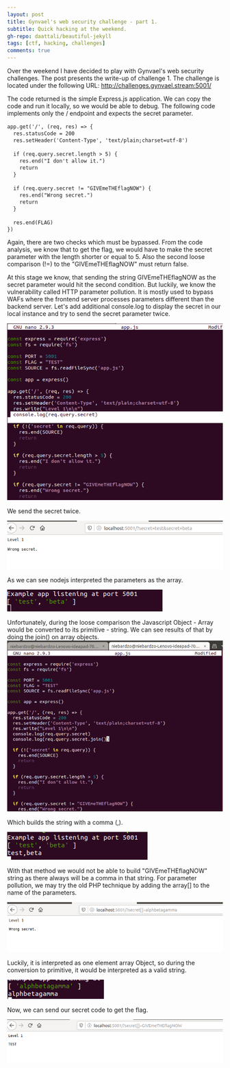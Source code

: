 ```yaml
---
layout: post
title: Gynvael's web security challenge - part 1.
subtitle: Quick hacking at the weekend.
gh-repo: daattali/beautiful-jekyll
tags: [ctf, hacking, challenges]
comments: true
---
```


Over the weekend I have decided to play with Gynvael's web security challenges. The post presents the write-up of challenge 1.
The challenge is located under the following URL:
http://challenges.gynvael.stream:5001/

The code returned is the simple Express.js application. We can copy the code and run it locally, so we would be able to debug.
The following code implements only the / endpoint and expects the secret parameter.

```
app.get('/', (req, res) => {
  res.statusCode = 200
  res.setHeader('Content-Type', 'text/plain;charset=utf-8')

  if (req.query.secret.length > 5) {
    res.end("I don't allow it.")
    return
  }

  if (req.query.secret != "GIVEmeTHEflagNOW") {
    res.end("Wrong secret.")
    return
  }

  res.end(FLAG)
})

```

Again, there are two checks which must be bypassed. From the code analysis, we know that to get the flag, we would have to make the secret parameter with the length shorter or equal to 5. Also the second loose comparison (!=) to the "GIVEmeTHEflagNOW" must return false.

At this stage we know, that sending the string GIVEmeTHEflagNOW as the secret parameter would hit the second condition. But luckily, we know the vulnerability called HTTP parameter pollution. It is mostly used to bypass WAFs where the frontend server processes parameters different than the backend server. Let's add additional console.log to display the secret in our local instance and try to send the secret parameter twice.

![gyn_1](https://github.com/niebardzo/niebardzo.github.io/raw/master/img/2020-05-24-gyn1_1.png)

We send the secret twice.

![gyn_1](https://github.com/niebardzo/niebardzo.github.io/raw/master/img/2020-05-24-gyn1_2.png)

As we can see nodejs interpreted the parameters as the array.

![gyn_1](https://github.com/niebardzo/niebardzo.github.io/raw/master/img/2020-05-24-gyn1_3.png)

Unfortunately, during the loose comparison the Javascript Object - Array would be converted to its primitive - string. We can see results of that by doing the join() on array objects.
![gyn_1](https://github.com/niebardzo/niebardzo.github.io/raw/master/img/2020-05-24-gyn1_4.png)

Which builds the string with a comma (,).

![gyn_1](https://github.com/niebardzo/niebardzo.github.io/raw/master/img/2020-05-24-gyn1_5.png)

With that method we would not be able to build "GIVEmeTHEflagNOW" string as there always will be a comma in that string. For parameter pollution, we may try the old PHP technique by adding the array[] to the name of the parameters.

![gyn_1](https://github.com/niebardzo/niebardzo.github.io/raw/master/img/2020-05-24-gyn1_6.png)

Luckily, it is interpreted as one element array Object, so during the conversion to primitive, it would be interpreted as a valid string. 

![gyn_1](https://github.com/niebardzo/niebardzo.github.io/raw/master/img/2020-05-24-gyn1_7.png)

Now, we can send our secret code to get the flag.

![gyn_1](https://github.com/niebardzo/niebardzo.github.io/raw/master/img/2020-05-24-gyn1_8.png)

